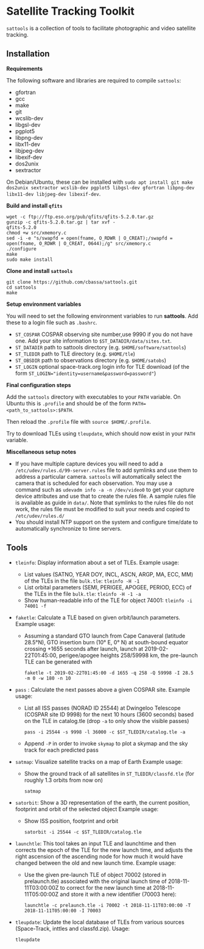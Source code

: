 Satellite Tracking Toolkit
=========

`sattools` is a collection of tools to facilitate photographic and video satellite tracking.

Installation
------

**Requirements**

The following software and libraries are required to compile `sattools`:
* gfortran
* gcc
* make
* git
* wcslib-dev
* libgsl-dev
* pgplot5
* libpng-dev
* libx11-dev
* libjpeg-dev
* libexif-dev
* dos2unix
* sextractor

On Debian/Ubuntu, these can be installed with `sudo apt install git make dos2unix sextractor wcslib-dev pgplot5 libgsl-dev gfortran libpng-dev libx11-dev libjpeg-dev libexif-dev`.

**Build and install `qfits`**

```
wget -c ftp://ftp.eso.org/pub/qfits/qfits-5.2.0.tar.gz
gunzip -c qfits-5.2.0.tar.gz | tar xvf -
qfits-5.2.0
chmod +w src/xmemory.c
sed -i -e "s/swapfd = open(fname, O_RDWR | O_CREAT);/swapfd = open(fname, O_RDWR | O_CREAT, 0644);/g" src/xmemory.c
./configure
make
sudo make install
```

**Clone and install `sattools`**

```
git clone https://github.com/cbassa/sattools.git
cd sattools
make
```

**Setup environment variables**

You will need to set the following environment variables to run **sattools**. Add these to a login file such as `.bashrc`.
* `ST_COSPAR` COSPAR observing site number,use 9990 if you do not have one. Add your site information to `$ST_DATADIR/data/sites.txt`.
* `ST_DATADIR` path to sattools directory (e.g. `$HOME/software/sattools`)
* `ST_TLEDIR` path to TLE directory (e.g. `$HOME/tle`)
* `ST_OBSDIR` path to observations directory (e.g. `$HOME/satobs`)
* `ST_LOGIN` optional space-track.org login info for TLE download (of the form `ST_LOGIN="identity=username&password=password"`)

**Final configuration steps**

Add the `sattools` directory with executables to your `PATH` variable. On Ubuntu this is `.profile` and should be of the form `PATH=<path_to_sattools>:$PATH`.

Then reload the `.profile` file with `source $HOME/.profile`.

Try to download TLEs using `tleupdate`, which should now exist in your `PATH` variable.

**Miscellaneous setup notes**

* If you have multiple capture devices you will need to add a `/etc/udev/rules.d/99-server.rules` file to add symlinks and use them to address a particular camera. `sattools` will automatically select the camera that is scheduled for each observation.  You may use a command such as `udevadm info -a -n /dev/video0` to get your capture device attributes and use that to create the rules file. A sample rules file is available as guide in `data/`. Note that symlinks to the rules file do not work, the rules file must be modified to suit your needs and copied to `/etc/udev/rules.d/`
* You should install NTP support on the system and configure time/date to automatically synchronize to time servers.

Tools
-----

* `tleinfo`: Display information about a set of TLEs.
  Example usage:
  - List values (SATNO, YEAR DOY, INCL, ASCN, ARGP, MA, ECC, MM) of the TLEs in the file `bulk.tle`: `tleinfo -H -1`
  - List orbital parameters (SEMI, PERIGEE, APOGEE, PERIOD, ECC) of the TLEs in the file `bulk.tle`: `tleinfo -H -1 -a`
  - Show human-readable info of the TLE for object 74001: `tleinfo -i 74001 -f`
  
* `faketle`: Calculate a TLE based on given orbit/launch parameters.
  Example usage:
  - Assuming a standard GTO launch from Cape Canaveral (latitude 28.5°N), GTO insertion burn (10° E, 0° N) at south-bound equator crossing +1655 seconds after launch,
    launch at 2019-02-22T01:45:00, perigee/apogee heights 258/59998 km, the pre-launch TLE can be generated with
    ```
    faketle -t 2019-02-22T01:45:00 -d 1655 -q 258 -Q 59998 -I 28.5 -m 0 -w 180 -n 10
    ```

* `pass` : Calculate the next passes above a given COSPAR site.
  Example usage:
  - List all ISS passes (NORAD ID 25544) at Dwingeloo Telescope (COSPAR
    site ID 9998) for the next 10 hours (3600 seconds) based on the TLE
    in catalog.tle (drop `-a` to only show the visible passes)
    ```
    pass -i 25544 -s 9998 -l 36000 -c $ST_TLEDIR/catalog.tle -a
    ```
  - Append `-P` in order to invoke `skymap` to plot a skymap and the
    sky track for each predicted pass

* `satmap`: Visualize satellite tracks on a map of Earth
  Example usage:
  - Show the ground track of all satellites in `ST_TLEDIR/classfd.tle` (for roughly 1.3 orbits from now on)
    ```
    satmap
    ```
* `satorbit`: Show a 3D representation of the earth, the current position,
  footprint and orbit of the selected object
  Example usage:
  - Show ISS position, footprint and orbit
    ```
    satorbit -i 25544 -c $ST_TLEDIR/catalog.tle
    ```

* `launchtle`: This tool takes an input TLE and launchtime and then corrects
  the epoch of the TLE for the new launch time, and adjusts the right ascension
  of the ascending node for how much it would have changed between the old
  and new launch time.
  Example usage:
  - Use the given pre-launch TLE of object 70002 (stored in prelaunch.tle) associated with
    the original launch time of 2018-11-11T03:00:00Z to correct for the new launch time
    at 2018-11-11T05:00:00Z and store it with a new identifier (70003 here):
    ```
    launchtle -c prelaunch.tle -i 70002 -t 2018-11-11T03:00:00 -T 2018-11-11T05:00:00 -I 70003
    ```

* `tleupdate`: Update the local database of TLEs from various
  sources (Space-Track, inttles and classfd.zip).
  Usage:
  ```
  tleupdate
  ```
